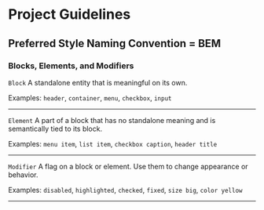 # Project Guidelines

## Preferred Style Naming Convention = BEM

### Blocks, Elements, and Modifiers

`Block`
A standalone entity that is meaningful on its own.

Examples:
`header`, `container`, `menu`, `checkbox`, `input`

---

`Element`
A part of a block that has no standalone meaning and is semantically tied to its block.

Examples:
`menu item`, `list item`, `checkbox caption`, `header title`

---

`Modifier`
A flag on a block or element. Use them to change appearance or behavior.

Examples:
`disabled`, `highlighted`, `checked`, `fixed`, `size big`, `color yellow`

---
